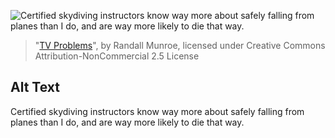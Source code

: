 ![Certified skydiving instructors know way more about safely falling from planes than I do, and are way more likely to die that way.](https://imgs.xkcd.com/comics/tv_problems.png)
> "[TV Problems](https://xkcd.com/1760/)", by Randall Munroe, licensed under Creative Commons Attribution-NonCommercial 2.5 License

## Alt Text
Certified skydiving instructors know way more about safely falling from planes than I do, and are way more likely to die that way.
